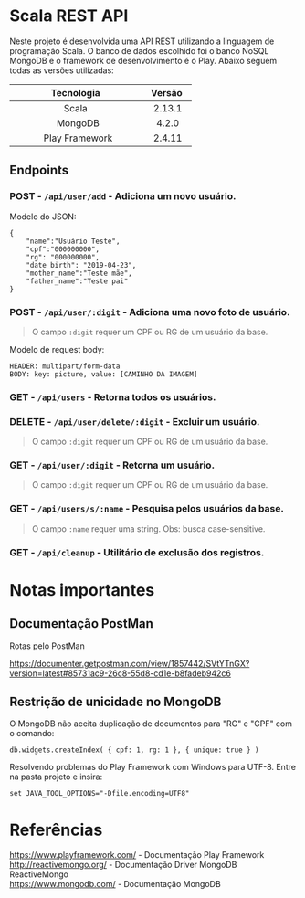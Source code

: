 # Scala REST API

Neste projeto é desenvolvida uma API REST utilizando a linguagem de programação Scala. O banco de dados escolhido foi o banco NoSQL MongoDB e o framework de desenvolvimento é o Play. Abaixo seguem todas as versões utilizadas:

<center>

|                 Tecnologia             | Versão      |
|:--------------------------------------:|:-----------:|
|                   Scala                |    2.13.1   |
|                  MongoDB               |    4.2.0    |
|               Play Framework           |    2.4.11   |
</center>

## Endpoints

### POST - ```/api/user/add``` - Adiciona um novo usuário.

Modelo do JSON:
```
{
	"name":"Usuário Teste",
	"cpf":"000000000",
	"rg": "000000000",
	"date_birth": "2019-04-23",
	"mother_name":"Teste mãe",
	"father_name":"Teste pai"
}
```

### POST - ```/api/user/:digit``` - Adiciona uma novo foto de usuário.

> O campo ```:digit``` requer um CPF ou RG de um usuário da base.

Modelo de request body:
```
HEADER: multipart/form-data
BODY: key: picture, value: [CAMINHO DA IMAGEM]
```

### GET - ```/api/users``` - Retorna todos os usuários.

### DELETE - ```/api/user/delete/:digit``` - Excluir um usuário.

> O campo ```:digit``` requer um CPF ou RG de um usuário da base.

### GET - ```/api/user/:digit``` - Retorna um usuário.

> O campo ```:digit``` requer um CPF ou RG de um usuário da base.

### GET - ```/api/users/s/:name``` - Pesquisa pelos usuários da base.

> O campo ```:name``` requer uma string.
Obs: busca case-sensitive.

### GET - ```/api/cleanup``` - Utilitário de exclusão dos registros.

# Notas importantes

## Documentação PostMan

Rotas pelo PostMan

https://documenter.getpostman.com/view/1857442/SVtYTnGX?version=latest#85731ac9-26c8-55d8-cd1e-b8fadeb942c6

## Restrição de unicidade no MongoDB

O MongoDB não aceita duplicação de documentos para "RG" e "CPF" com o comando:

```db.widgets.createIndex( { cpf: 1, rg: 1 }, { unique: true } )```

Resolvendo problemas do Play Framework com Windows para UTF-8. Entre na pasta projeto e insira:

```set JAVA_TOOL_OPTIONS="-Dfile.encoding=UTF8"```

# Referências

https://www.playframework.com/ - Documentação Play Framework <br>
http://reactivemongo.org/ - Documentação Driver MongoDB ReactiveMongo<br>
https://www.mongodb.com/ - Documentação MongoDB